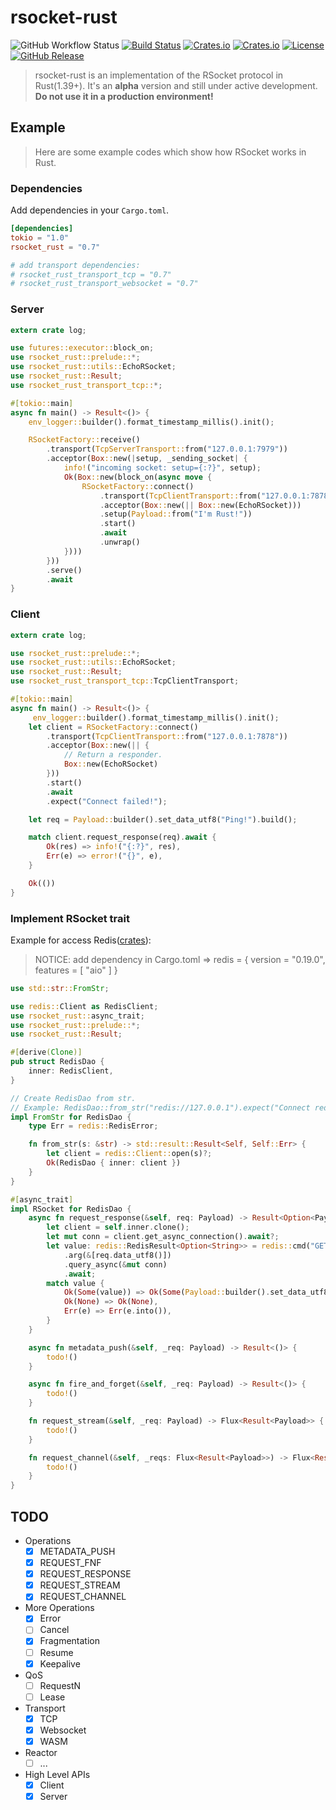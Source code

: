 # rsocket-rust

![GitHub Workflow Status](https://github.com/rsocket/rsocket-rust/workflows/Rust/badge.svg)
[![Build Status](https://travis-ci.com/rsocket/rsocket-rust.svg?branch=master)](https://travis-ci.com/rsocket/rsocket-rust)
[![Crates.io](https://img.shields.io/crates/v/rsocket_rust)](https://crates.io/crates/rsocket_rust)
[![Crates.io](https://img.shields.io/crates/d/rsocket_rust)](https://crates.io/crates/rsocket_rust)
[![License](https://img.shields.io/github/license/rsocket/rsocket-rust.svg)](https://github.com/rsocket/rsocket-rust/blob/master/LICENSE)
[![GitHub Release](https://img.shields.io/github/release-pre/rsocket/rsocket-rust.svg)](https://github.com/rsocket/rsocket-rust/releases)

> rsocket-rust is an implementation of the RSocket protocol in Rust(1.39+).
It's an **alpha** version and still under active development.
**Do not use it in a production environment!**

## Example

> Here are some example codes which show how RSocket works in Rust.

### Dependencies

Add dependencies in your `Cargo.toml`.

```toml
[dependencies]
tokio = "1.0"
rsocket_rust = "0.7"

# add transport dependencies:
# rsocket_rust_transport_tcp = "0.7"
# rsocket_rust_transport_websocket = "0.7"
```

### Server

```rust
extern crate log;

use futures::executor::block_on;
use rsocket_rust::prelude::*;
use rsocket_rust::utils::EchoRSocket;
use rsocket_rust::Result;
use rsocket_rust_transport_tcp::*;

#[tokio::main]
async fn main() -> Result<()> {
    env_logger::builder().format_timestamp_millis().init();

    RSocketFactory::receive()
        .transport(TcpServerTransport::from("127.0.0.1:7979"))
        .acceptor(Box::new(|setup, _sending_socket| {
            info!("incoming socket: setup={:?}", setup);
            Ok(Box::new(block_on(async move {
                RSocketFactory::connect()
                    .transport(TcpClientTransport::from("127.0.0.1:7878"))
                    .acceptor(Box::new(|| Box::new(EchoRSocket)))
                    .setup(Payload::from("I'm Rust!"))
                    .start()
                    .await
                    .unwrap()
            })))
        }))
        .serve()
        .await
}
```

### Client

```rust
extern crate log;

use rsocket_rust::prelude::*;
use rsocket_rust::utils::EchoRSocket;
use rsocket_rust::Result;
use rsocket_rust_transport_tcp::TcpClientTransport;

#[tokio::main]
async fn main() -> Result<()> {
     env_logger::builder().format_timestamp_millis().init();
    let client = RSocketFactory::connect()
        .transport(TcpClientTransport::from("127.0.0.1:7878"))
        .acceptor(Box::new(|| {
            // Return a responder.
            Box::new(EchoRSocket)
        }))
        .start()
        .await
        .expect("Connect failed!");

    let req = Payload::builder().set_data_utf8("Ping!").build();

    match client.request_response(req).await {
        Ok(res) => info!("{:?}", res),
        Err(e) => error!("{}", e),
    }

    Ok(())
}
```

### Implement RSocket trait

Example for access Redis([crates](https://crates.io/crates/redis)):

> NOTICE: add dependency in Cargo.toml => redis = { version = "0.19.0", features = [ "aio" ] }

```rust
use std::str::FromStr;

use redis::Client as RedisClient;
use rsocket_rust::async_trait;
use rsocket_rust::prelude::*;
use rsocket_rust::Result;

#[derive(Clone)]
pub struct RedisDao {
    inner: RedisClient,
}

// Create RedisDao from str.
// Example: RedisDao::from_str("redis://127.0.0.1").expect("Connect redis failed!");
impl FromStr for RedisDao {
    type Err = redis::RedisError;

    fn from_str(s: &str) -> std::result::Result<Self, Self::Err> {
        let client = redis::Client::open(s)?;
        Ok(RedisDao { inner: client })
    }
}

#[async_trait]
impl RSocket for RedisDao {
    async fn request_response(&self, req: Payload) -> Result<Option<Payload>> {
        let client = self.inner.clone();
        let mut conn = client.get_async_connection().await?;
        let value: redis::RedisResult<Option<String>> = redis::cmd("GET")
            .arg(&[req.data_utf8()])
            .query_async(&mut conn)
            .await;
        match value {
            Ok(Some(value)) => Ok(Some(Payload::builder().set_data_utf8(&value).build())),
            Ok(None) => Ok(None),
            Err(e) => Err(e.into()),
        }
    }

    async fn metadata_push(&self, _req: Payload) -> Result<()> {
        todo!()
    }

    async fn fire_and_forget(&self, _req: Payload) -> Result<()> {
        todo!()
    }

    fn request_stream(&self, _req: Payload) -> Flux<Result<Payload>> {
        todo!()
    }

    fn request_channel(&self, _reqs: Flux<Result<Payload>>) -> Flux<Result<Payload>> {
        todo!()
    }
}

```

## TODO

- Operations
  - [x] METADATA_PUSH
  - [x] REQUEST_FNF
  - [x] REQUEST_RESPONSE
  - [x] REQUEST_STREAM
  - [x] REQUEST_CHANNEL
- More Operations
  - [x] Error
  - [ ] Cancel
  - [x] Fragmentation
  - [ ] Resume
  - [x] Keepalive
- QoS
  - [ ] RequestN
  - [ ] Lease
- Transport
  - [x] TCP
  - [x] Websocket
  - [x] WASM
- Reactor
  - [ ] ...
- High Level APIs
  - [x] Client
  - [x] Server
